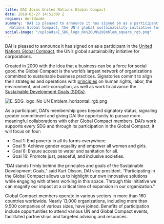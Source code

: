 ```yaml
---
title: DAI Joins United Nations Global Compact
date: 2018-03-27 14:51:00 Z
regions: Worldwide
summary: 'DAI is pleased to announce it has signed on as a participant in the United
  Nations Global Compact, the UN’s global sustainability initiative for corporations. '
social-image: "/uploads/E_SDG_logo_No%20UN%20Emblem_square_rgb.png"
---
```


DAI is pleased to announce it has signed on as a participant in the [United Nations Global Compact](https://www.unglobalcompact.org/), the UN’s global sustainability initiative for corporations. 

Created in 2000 with the idea that a business can be a force for social good, the Global Compact is the world’s largest network of organizations committed to sustainable business practices. Signatories commit to align their strategies and operations with [principles](https://www.unglobalcompact.org/what-is-gc/mission/principles) on human rights, labor, the environment, and anti-corruption, as well as work to advance the [Sustainable Development Goals (SDGs)](http://www.un.org/sustainabledevelopment/sustainable-development-goals/). 

![E_SDG_logo_No UN Emblem_horizontal_rgb.png](/uploads/E_SDG_logo_No%20UN%20Emblem_horizontal_rgb.png)

As a participant, DAI’s membership goes beyond signatory status, signaling greater commitment and giving DAI the opportunity to pursue more meaningful collaborations with other Global Compact members. DAI’s work supports every SDG and through its participation in the Global Compact, it will focus on four:

* Goal 1: End poverty in all its forms everywhere.
* Goal 5: Achieve gender equality and empower all women and girls.
* Goal 6: Ensure access to water and sanitation for all.
* Goal 16: Promote just, peaceful, and inclusive societies.

“DAI stands firmly behind the principles and goals of the Sustainable Development Goals,” said Kurt Olsson, DAI vice president. “Participating in the Global Compact allows us to highlight our own innovative solutions while engaging with others working in this space. Through this initiative we can magnify our impact at a critical time of expansion in our organization.” 

Global Compact members operate in various sectors in more than 160 countries worldwide. Nearly 13,000 organizations, including more than 9,500 companies of various sizes, have joined. Benefits of participation include opportunities to attend various UN and Global Compact events, facilitated partnerships and targeted advising and resources. 